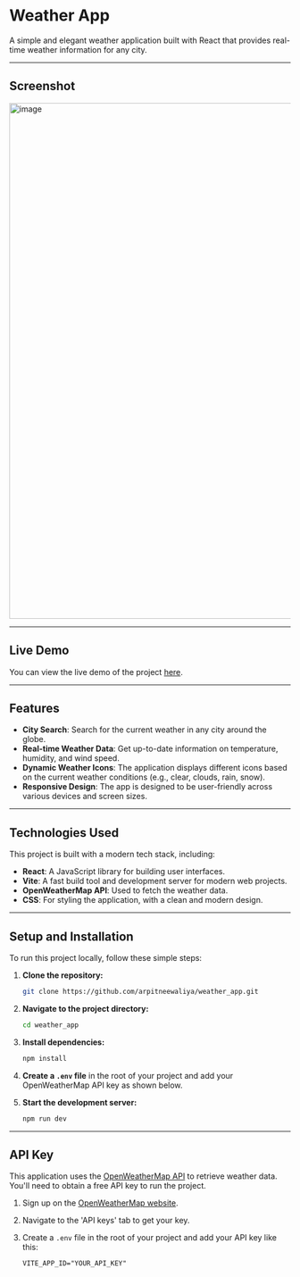 # Weather App

A simple and elegant weather application built with React that provides real-time weather information for any city.

---

## Screenshot

<img width="1919" height="924" alt="image" src="https://github.com/user-attachments/assets/c1ba1dd9-2d19-42a1-aa3a-8fcd1f6baafd" />

---

## Live Demo

You can view the live demo of the project [here](https://arpitneewaliya.github.io/weather_app/).

---

## Features

- **City Search**: Search for the current weather in any city around the globe.
- **Real-time Weather Data**: Get up-to-date information on temperature, humidity, and wind speed.
- **Dynamic Weather Icons**: The application displays different icons based on the current weather conditions (e.g., clear, clouds, rain, snow).
- **Responsive Design**: The app is designed to be user-friendly across various devices and screen sizes.

---

## Technologies Used

This project is built with a modern tech stack, including:

- **React**: A JavaScript library for building user interfaces.
- **Vite**: A fast build tool and development server for modern web projects.
- **OpenWeatherMap API**: Used to fetch the weather data.
- **CSS**: For styling the application, with a clean and modern design.

---

## Setup and Installation

To run this project locally, follow these simple steps:

1.  **Clone the repository:**
    ```bash
    git clone https://github.com/arpitneewaliya/weather_app.git
    ```
2.  **Navigate to the project directory:**
    ```bash
    cd weather_app
    ```
3.  **Install dependencies:**
    ```bash
    npm install
    ```
4.  **Create a `.env` file** in the root of your project and add your OpenWeatherMap API key as shown below.

5.  **Start the development server:**
    ```bash
    npm run dev
    ```

---

## API Key

This application uses the [OpenWeatherMap API](https://openweathermap.org/api) to retrieve weather data. You'll need to obtain a free API key to run the project.

1.  Sign up on the [OpenWeatherMap website](https://home.openweathermap.org/users/sign_up).
2.  Navigate to the 'API keys' tab to get your key.
3.  Create a `.env` file in the root of your project and add your API key like this:

    ```
    VITE_APP_ID="YOUR_API_KEY"
    ```
